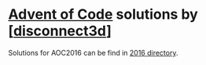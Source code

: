 [Advent of Code](http://adventofcode.com) solutions by [[disconnect3d](https://disconnect3d.pl/)]
========================

Solutions for AOC2016 can be find in [2016 directory](2016/).
